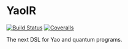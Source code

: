 # YaoIR

[![Build Status](https://travis-ci.com/QuantumBFS/YaoIR.jl.svg?branch=master)](https://travis-ci.com/QuantumBFS/YaoIR.jl)
[![Coveralls](https://coveralls.io/repos/github/QuantumBFS/YaoIR.jl/badge.svg?branch=master)](https://coveralls.io/github/QuantumBFS/YaoIR.jl?branch=master)

The next DSL for Yao and quantum programs.

